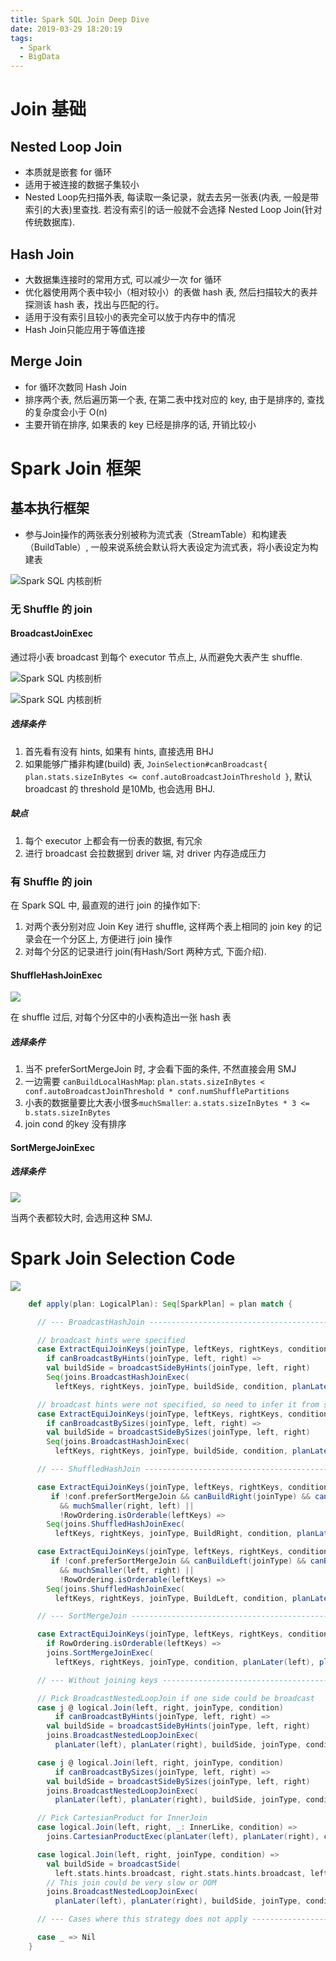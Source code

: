 ```yaml
---
title: Spark SQL Join Deep Dive
date: 2019-03-29 18:20:19
tags:
  - Spark
  - BigData
---
```

# Join 基础
## Nested Loop Join
- 本质就是嵌套 for 循环
- 适用于被连接的数据子集较小
- Nested Loop先扫描外表, 每读取一条记录，就去去另一张表(内表, 一般是带索引的大表)里查找. 若没有索引的话一般就不会选择 Nested Loop Join(针对传统数据库).

## Hash Join
- 大数据集连接时的常用方式, 可以减少一次 for 循环
- 优化器使用两个表中较小（相对较小）的表做 hash 表, 然后扫描较大的表并探测该 hash 表，找出与匹配的行。
- 适用于没有索引且较小的表完全可以放于内存中的情况
- Hash Join只能应用于等值连接

## Merge Join
- for 循环次数同 Hash Join
- 排序两个表, 然后遍历第一个表, 在第二表中找对应的 key, 由于是排序的, 查找的复杂度会小于 O(n)
- 主要开销在排序, 如果表的 key 已经是排序的话, 开销比较小

# Spark Join 框架
## 基本执行框架
- 参与Join操作的两张表分别被称为流式表（StreamTable）和构建表（BuildTable）, 一般来说系统会默认将大表设定为流式表，将小表设定为构建表

![Spark SQL 内核剖析](https://aron-blog-1257818292.cos.ap-shanghai.myqcloud.com/20190630105331.png)

### 无 Shuffle 的 join
#### BroadcastJoinExec
通过将小表 broadcast 到每个 executor 节点上, 从而避免大表产生 shuffle.

![Spark SQL 内核剖析](https://aron-blog-1257818292.cos.ap-shanghai.myqcloud.com/20190630164046.png)

![Spark SQL 内核剖析](https://aron-blog-1257818292.cos.ap-shanghai.myqcloud.com/20190630164058.png)

##### 选择条件
1. 首先看有没有 hints, 如果有 hints, 直接选用 BHJ
2. 如果能够广播非构建(build) 表, `JoinSelection#canBroadcast{ plan.stats.sizeInBytes <= conf.autoBroadcastJoinThreshold }`, 默认 broadcast 的 threshold 是10Mb, 也会选用 BHJ.

##### 缺点
1. 每个 executor 上都会有一份表的数据, 有冗余
2. 进行 broadcast 会拉数据到 driver 端, 对 driver 内存造成压力

### 有 Shuffle 的 join
在 Spark SQL 中, 最直观的进行 join 的操作如下:
1. 对两个表分别对应 Join Key 进行 shuffle, 这样两个表上相同的 join key 的记录会在一个分区上, 方便进行 join 操作
2. 对每个分区的记录进行 join(有Hash/Sort 两种方式, 下面介绍).

#### ShuffleHashJoinExec
![](https://aron-blog-1257818292.cos.ap-shanghai.myqcloud.com/20190630164357.png)

在 shuffle 过后, 对每个分区中的小表构造出一张 hash 表

##### 选择条件
1. 当不 preferSortMergeJoin 时, 才会看下面的条件, 不然直接会用 SMJ
2. 一边需要 `canBuildLocalHashMap`: `plan.stats.sizeInBytes < conf.autoBroadcastJoinThreshold * conf.numShufflePartitions`
3. 小表的数据量要比大表小很多`muchSmaller`: `a.stats.sizeInBytes * 3 <= b.stats.sizeInBytes`
4. join cond 的key 没有排序

#### SortMergeJoinExec

##### 选择条件

![](https://aron-blog-1257818292.cos.ap-shanghai.myqcloud.com/20190805222307.png)

当两个表都较大时, 会选用这种 SMJ.

# Spark Join Selection Code

![](https://aron-blog-1257818292.cos.ap-shanghai.myqcloud.com/20190805222901.png)

```scala
    def apply(plan: LogicalPlan): Seq[SparkPlan] = plan match {

      // --- BroadcastHashJoin --------------------------------------------------------------------

      // broadcast hints were specified
      case ExtractEquiJoinKeys(joinType, leftKeys, rightKeys, condition, left, right)
        if canBroadcastByHints(joinType, left, right) =>
        val buildSide = broadcastSideByHints(joinType, left, right)
        Seq(joins.BroadcastHashJoinExec(
          leftKeys, rightKeys, joinType, buildSide, condition, planLater(left), planLater(right)))

      // broadcast hints were not specified, so need to infer it from size and configuration.
      case ExtractEquiJoinKeys(joinType, leftKeys, rightKeys, condition, left, right)
        if canBroadcastBySizes(joinType, left, right) =>
        val buildSide = broadcastSideBySizes(joinType, left, right)
        Seq(joins.BroadcastHashJoinExec(
          leftKeys, rightKeys, joinType, buildSide, condition, planLater(left), planLater(right)))

      // --- ShuffledHashJoin ---------------------------------------------------------------------

      case ExtractEquiJoinKeys(joinType, leftKeys, rightKeys, condition, left, right)
         if !conf.preferSortMergeJoin && canBuildRight(joinType) && canBuildLocalHashMap(right)
           && muchSmaller(right, left) ||
           !RowOrdering.isOrderable(leftKeys) =>
        Seq(joins.ShuffledHashJoinExec(
          leftKeys, rightKeys, joinType, BuildRight, condition, planLater(left), planLater(right)))

      case ExtractEquiJoinKeys(joinType, leftKeys, rightKeys, condition, left, right)
         if !conf.preferSortMergeJoin && canBuildLeft(joinType) && canBuildLocalHashMap(left)
           && muchSmaller(left, right) ||
           !RowOrdering.isOrderable(leftKeys) =>
        Seq(joins.ShuffledHashJoinExec(
          leftKeys, rightKeys, joinType, BuildLeft, condition, planLater(left), planLater(right)))

      // --- SortMergeJoin ------------------------------------------------------------

      case ExtractEquiJoinKeys(joinType, leftKeys, rightKeys, condition, left, right)
        if RowOrdering.isOrderable(leftKeys) =>
        joins.SortMergeJoinExec(
          leftKeys, rightKeys, joinType, condition, planLater(left), planLater(right)) :: Nil

      // --- Without joining keys ------------------------------------------------------------

      // Pick BroadcastNestedLoopJoin if one side could be broadcast
      case j @ logical.Join(left, right, joinType, condition)
          if canBroadcastByHints(joinType, left, right) =>
        val buildSide = broadcastSideByHints(joinType, left, right)
        joins.BroadcastNestedLoopJoinExec(
          planLater(left), planLater(right), buildSide, joinType, condition) :: Nil

      case j @ logical.Join(left, right, joinType, condition)
          if canBroadcastBySizes(joinType, left, right) =>
        val buildSide = broadcastSideBySizes(joinType, left, right)
        joins.BroadcastNestedLoopJoinExec(
          planLater(left), planLater(right), buildSide, joinType, condition) :: Nil

      // Pick CartesianProduct for InnerJoin
      case logical.Join(left, right, _: InnerLike, condition) =>
        joins.CartesianProductExec(planLater(left), planLater(right), condition) :: Nil

      case logical.Join(left, right, joinType, condition) =>
        val buildSide = broadcastSide(
          left.stats.hints.broadcast, right.stats.hints.broadcast, left, right)
        // This join could be very slow or OOM
        joins.BroadcastNestedLoopJoinExec(
          planLater(left), planLater(right), buildSide, joinType, condition) :: Nil

      // --- Cases where this strategy does not apply ---------------------------------------------

      case _ => Nil
    }

```